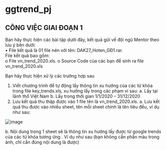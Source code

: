 # ggtrend_pj

## CÔNG VIỆC GIAI ĐOẠN 1

Bạn hãy thực hiện các bài tập dưới đây, kết quả gửi về đội ngũ Mentor theo lưu ý bên dưới:<br>
•	File kết quả là 01 file nén với tên: DAK27_Hoten_GĐ1.rar.<br>
File kết quả bao gồm:<br>
  o	File vn_trend_2020.xls. 
  o	Source Code của các bạn để sinh ra file vn_trend_2020.xls

Bạn hãy thực hiện xử lý các trường hợp sau
1.	Viết chương trình để tự động lấy thông tin xu hướng của các từ khóa trong file key_trends.xls, xu hướng lấy trong các phạm vi sau:
a.	Lấy tại lãnh thổ Việt Nam
b.	Lấy trong thời gian 1/1/2020 – 31/12/2020
2.	Lưu kết quả thu thập được vào 1 file tên là vn_trend_2020.xls.
a.	Lưu kết quả thu được vào nhiều sheet, tên mỗi sheet chính là tên tiêu đều, ví dụ như sau:

 ![image](https://user-images.githubusercontent.com/75520765/135628216-2ac86f5c-f4c8-43bc-8b30-71ce2ced5d5f.png)
 
b.	Nội dung trong 1 sheet sẽ là thông tin xu hướng lấy được từ google trends của các từ khóa tương ứng . Ví dụ như sau (bạn không cần phần màu trong ảnh, chỉ cần đúng nội dung là được)
 
